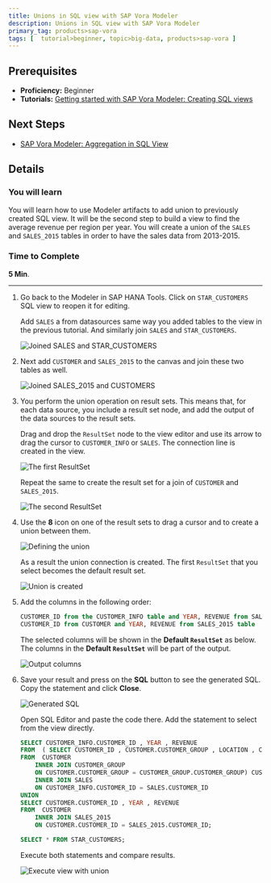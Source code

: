 ```yaml
---
title: Unions in SQL view with SAP Vora Modeler
description: Unions in SQL view with SAP Vora Modeler
primary_tag: products>sap-vora
tags: [  tutorial>beginner, topic>big-data, products>sap-vora ]
---
```

## Prerequisites  
 - **Proficiency:** Beginner
 - **Tutorials:** [Getting started with SAP Vora Modeler: Creating SQL views](https://developers.sap.com/tutorials/vora-modeler-getting-started.html)

## Next Steps
 - [SAP Vora Modeler: Aggregation in SQL View](https://developers.sap.com/tutorials/vora-modeler-view-aggregate.html)

## Details
### You will learn  
You will learn how to use Modeler artifacts to add union to previously created SQL view. It will be the second step to build a view to find the average revenue per region per year. You will create a union of the `SALES` and `SALES_2015` tables in order to have the sales data from 2013-2015.

### Time to Complete
**5 Min**.

---

1. Go back to the Modeler in SAP HANA Tools. Click on `STAR_CUSTOMERS` SQL view to reopen it for editing.

    Add `SALES` a from datasources same way you added tables to the view in the previous tutorial. And similarly join `SALES` and `STAR_CUSTOMERS`.

    ![Joined SALES and STAR_CUSTOMERS](voraunion01.jpg)

2. Next add `CUSTOMER` and `SALES_2015` to the canvas and join these two tables as well.

    ![Joined SALES_2015 and CUSTOMERS](voraunion02.jpg)

3. You perform the union operation on result sets. This means that, for each data source, you include a result set node, and add the output of the data sources to the result sets.

    Drag and drop the `ResultSet` node to the view editor and use its arrow to drag the cursor to `CUSTOMER_INFO` or `SALES`. The connection line is created in the view.

    ![The first ResultSet](voraunion03.jpg)

    Repeat the same to create the result set for a join of `CUSTOMER` and `SALES_2015`.

    ![The second ResultSet](voraunion04.jpg)

4. Use the **8** icon on one of the result sets to drag a cursor and to create a union between them.

    ![Defining the union](voraunion05.jpg)

    As a result the union connection is created. The first `ResultSet` that you select becomes the default result set.

    ![Union is created](voraunion06.jpg)

5. Add the columns in the following order:

    ```sql
    CUSTOMER_ID from the CUSTOMER_INFO table and YEAR, REVENUE from SALES_P table
    CUSTOMER_ID from CUSTOMER and YEAR, REVENUE from SALES_2015 table
    ```

    The selected columns will be shown in the **Default `ResultSet`** as below. The columns in the **Default `ResultSet`** will be part of the output.

    ![Output columns](voraunion07.jpg)

6. Save your result and press on the **SQL** button to see the generated SQL. Copy the statement and click **Close**.

    ![Generated SQL](voraunion08.jpg)

    Open SQL Editor and paste the code there. Add the statement to select from the view directly.

    ```sql
    SELECT CUSTOMER_INFO.CUSTOMER_ID , YEAR , REVENUE  
    FROM  ( SELECT CUSTOMER_ID , CUSTOMER.CUSTOMER_GROUP , LOCATION , CATEGORY_ABBREVIATION  
    FROM  CUSTOMER
    	INNER JOIN CUSTOMER_GROUP
    	ON CUSTOMER.CUSTOMER_GROUP = CUSTOMER_GROUP.CUSTOMER_GROUP) CUSTOMER_INFO
    	INNER JOIN SALES
    	ON CUSTOMER_INFO.CUSTOMER_ID = SALES.CUSTOMER_ID
    UNION
    SELECT CUSTOMER.CUSTOMER_ID , YEAR , REVENUE  
    FROM  CUSTOMER
    	INNER JOIN SALES_2015
    	ON CUSTOMER.CUSTOMER_ID = SALES_2015.CUSTOMER_ID;

    SELECT * FROM STAR_CUSTOMERS;

    ```

    Execute both statements and compare results.

    ![Execute view with union](voraunion09.jpg)

